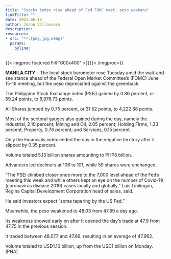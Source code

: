 ```yaml
---
title: "Stocks index rise ahead of Fed FOMC meet; peso weakens"
linkTitle: ""
date: 2021-06-15
author: Joann Villanueva
description:
resources:
- src: "**.{png,jpg,webp}"
  params:
    byline: 
---
```

{{< imgproc featured Fill "600x400" >}}{{< /imgproc>}}

**MANILA CITY** – The local stock barometer rose Tuesday amid the wait-and-see stance ahead of the Federal Open Market Committee’s (FOMC) June 15-16 meeting, but the peso depreciated against the greenback.
 
The Philippine Stock Exchange index (PSEi) gained by 0.86 percent, or 59.24 points, to 6,976.73 points. 
 
All Shares jumped by 0.75 percent, or 31.52 points, to 4,222.88 points. 
 
Most of the sectoral gauges also gained during the day, namely the Industrial, 2.10 percent; Mining and Oil, 2.05 percent; Holding Firms, 1.33 percent; Property, 0.76 percent; and Services, 0.15 percent. 
 
Only the Financials index ended the day in the negative territory after it slipped by 0.35 percent.
 
Volume totaled 5.13 billion shares amounting to PHP8 billion.
 
Advancers led decliners at 106 to 101, while 59 shares were unchanged.
 
“The PSEi climbed closer once more to the 7,000 level ahead of the Fed’s meeting this week and while others kept an eye on the number of Covid-19 (coronavirus disease 2019) cases locally and globally,” Luis Limlingan, Regina Capital Development Corporation head of sales, said. 
 
He said investors expect “some tapering by the US Fed.”
 
Meanwhile, the peso weakened to 48.03 from 47.89 a day ago. 
 
Its weakness showed early on after it opened the day’s trade at 47.9 from 47.75 in the previous session. 
 
It traded between 48.077 and 47.89, resulting in an average of 47.962. 
 
Volume totaled to USD1.16 billion, up from the USD1 billion on Monday. (PNA)
